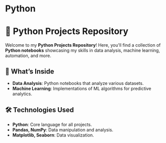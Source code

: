 # Python
# 🐍 **Python Projects Repository**

Welcome to my **Python Projects Repository**! Here, you'll find a collection of **Python notebooks** showcasing my skills in data analysis, machine learning, automation, and more.

## 📂 **What’s Inside**
- **Data Analysis**: Python notebooks that analyze various datasets.
- **Machine Learning**: Implementations of ML algorithms for predictive analytics.


## 🛠 **Technologies Used**
- **Python**: Core language for all projects.
- **Pandas, NumPy**: Data manipulation and analysis.
- **Matplotlib, Seaborn**: Data visualization.



